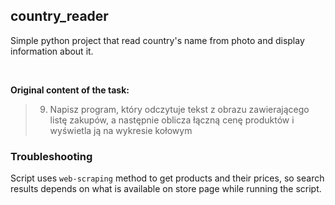 ## country_reader
Simple python project that read country's name from photo and display information about it.

<br>

**Original content of the task:**

> 9. Napisz program, który odczytuje tekst z obrazu zawierającego listę zakupów, a następnie oblicza łączną cenę produktów i wyświetla ją na wykresie kołowym


### Troubleshooting

Script uses `web-scraping` method to get products and their prices, so search results depends on what is available on store page while running the script. 